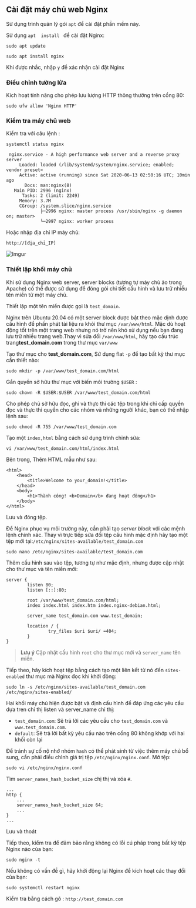 ## Cài đặt máy chủ web Nginx

Sử dụng trình quản lý gói  `apt` để cài đặt phần mềm này.

Sử dụng `apt  install ` để cài đặt Nginx:

`sudo apt update`

`sudo apt install nginx`

Khi được nhắc, nhập `y` để xác nhận cài đặt Nginx 
### Điều chỉnh tường lửa

Kích hoạt tính năng cho phép lưu lượng HTTP thông thường trên cổng 80:

`sudo ufw allow 'Nginx HTTP'`

### Kiểm tra máy chủ web 

Kiểm tra với câu lệnh :

`systemctl status nginx`

```
 nginx.service - A high performance web server and a reverse proxy server
     Loaded: loaded (/lib/systemd/system/nginx.service; enabled; vendor preset>
     Active: active (running) since Sat 2020-06-13 02:50:16 UTC; 10min ago
       Docs: man:nginx(8)
   Main PID: 2996 (nginx)
      Tasks: 2 (limit: 2249)
     Memory: 3.7M
     CGroup: /system.slice/nginx.service
             ├─2996 nginx: master process /usr/sbin/nginx -g daemon on; master>
             └─2997 nginx: worker process

```

Hoặc nhập địa chỉ IP máy chủ:

`http://[địa_chỉ_IP]`

![Imgur](https://i.imgur.com/aJVbSMY.png)

### Thiết lập khối máy chủ
Khi sử dụng Nginx web server, server blocks (tương tự máy chủ ảo trong Apache) có thể được sử dụng để đóng gói chi tiết cấu hình và lưu trữ nhiều tên miền từ một máy chủ.

Thiết lập một tên miền được gọi là `test_domain`.

Nginx trên Ubuntu 20.04 có một server block được bật theo mặc dịnh được  cấu hình để phấn phát tài liệu ra khỏi thư mục `/var/www/html`. Mặc dù hoạt động tốt trên một trang web nhưng nó trở nên khó sử dụng nếu bạn đang lưu trữ nhiều trang web.Thay vì sửa đổi `/var/www/html`, hãy tạo cấu trúc trang**test_domain.com** trong thư mục `var/www`

Tạo thư mục cho **test_domain.com**, Sử dụng flat `-p` để tạo bất kỳ thư mục cần thiết nào:

`sudo mkdir -p /var/www/test_domain.com/html`

Gắn quyền sở hữu thư mục với biến môi trường `$USER` :

`sudo chown -R $USER:$USER /var/www/test_domain.com/html`

Cho phép chủ sở hữu đọc, ghi và thực thi các tệp trong khi chỉ cấp quyền đọc và thực thi quyền cho các nhóm và những người khác, bạn có thể nhập lệnh sau:

`sudo chmod -R 755 /var/www/test_domain.com`

Tạo một `index,html` bằng cách sử dụng trình chỉnh sửa:

`vi /var/www/test_domain.com/html/index.html`

Bên trong, Thêm HTML mẫu như sau:

```
<html>
    <head>
        <title>Welcome to your_domain!</title>
    </head>
    <body>
        <h1>Thành công! <b>Domain</b> đang hoạt đông</h1>
    </body>
</html>
```

Lưu và đóng tệp.


Để Nginx phục vụ môi trường này, cần phải tạo *server block* với các mệnh lệnh chính xác. Thay vì trực tiếp sửa đổi tệp cấu hình mặc định hãy tạo một tệp mới tại:`/etc/nginx/sites-available/test_domain.com`

`sudo nano /etc/nginx/sites-available/test_domain.com`

Thêm cấu hình sau vào tệp, tương tự như mặc định, nhưng được cập nhật cho thư mục và tên miền mới:

```
server {
        listen 80;
        listen [::]:80;

        root /var/www/test_domain.com/html;
        index index.html index.htm index.nginx-debian.html;

        server_name test_domain.com www.test_domain;

        location / {
                try_files $uri $uri/ =404;
        }
}
```

>**Lưu ý** Cập nhật cấu hình `root` cho thư mục mới và `server_name` tên miền.

Tiếp theo, hãy kích hoạt tệp bằng cách tạo một liên kết từ nó đến `sites-enabled` thư mục mà Nginx đọc khi khởi động:

`sudo ln -s /etc/nginx/sites-available/test_domain.com /etc/nginx/sites-enabled/`

Hai khối máy chủ hiện được bật và định cấu hình để đáp ứng các yêu cầu dựa tren chỉ thị listen và server_name chỉ thị:
* `test_domain.com`: Sẽ trả lời các yêu cầu cho `test_domain.com` và `www.test_domain.com`.
* `default`: Sẽ trả lời bất kỳ yêu cầu nào trên cổng 80 không khớp với hai khối còn lại

Để tránh sự cố nộ nhớ nhóm `hash` có thể phát sinh từ việc thêm máy chủ bổ sung, cần phải điều chỉnh giá trị tệp `/etc/nginx/nginx.conf`. Mở tệp:

`sudo vi /etc/nginx/nginx.conf`

Tìm `server_names_hash_bucket_size` chị thị và xóa `#`.
```
...
http {
    ...
    server_names_hash_bucket_size 64;
    ...
}
...
```

Lưu và thoát

Tiếp theo, kiểm tra để đảm bảo rằng không có lỗi cú pháp trong bất kỳ tệp Nginx nào của bạn:

`sudo nginx -t`

Nếu không có vấn đề gì, hãy khởi động lại Nginx để kích hoạt các thay đổi của bạn:

`sudo systemctl restart nginx`

Kiểm tra bằng cách gõ : `http://test_domain.com`

